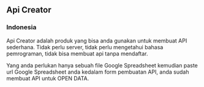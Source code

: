 ## Api Creator

### Indonesia
Api Creator adalah produk yang bisa anda gunakan untuk membuat API sederhana. 
Tidak perlu server, tidak perlu mengetahui bahasa pemrograman, tidak bisa membuat api tanpa mendaftar.

Yang anda perlukan hanya sebuah file Google Spreadsheet
kemudian paste url Google Spreadsheet anda kedalam form pembuatan API, anda sudah membuat API untuk OPEN DATA.